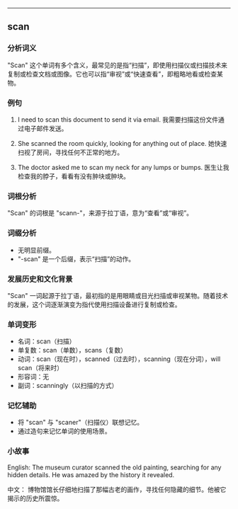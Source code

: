 
---------------
## scan
### 分析词义
"Scan" 这个单词有多个含义，最常见的是指“扫描”，即使用扫描仪或扫描技术来复制或检查文档或图像。它也可以指“审视”或“快速查看”，即粗略地看或检查某物。

### 例句
1. I need to scan this document to send it via email.
   我需要扫描这份文件通过电子邮件发送。

2. She scanned the room quickly, looking for anything out of place.
   她快速扫视了房间，寻找任何不正常的地方。

3. The doctor asked me to scan my neck for any lumps or bumps.
   医生让我检查我的脖子，看看有没有肿块或肿块。

### 词根分析
"Scan" 的词根是 "scann-"，来源于拉丁语，意为“查看”或“审视”。

### 词缀分析
- 无明显前缀。
- "-scan" 是一个后缀，表示“扫描”的动作。

### 发展历史和文化背景
"Scan" 一词起源于拉丁语，最初指的是用眼睛或目光扫描或审视某物。随着技术的发展，这个词逐渐演变为指代使用扫描设备进行复制或检查。

### 单词变形
- 名词：scan（扫描）
- 单复数：scan（单数），scans（复数）
- 动词：scan（现在时），scanned（过去时），scanning（现在分词），will scan（将来时）
- 形容词：无
- 副词：scanningly（以扫描的方式）

### 记忆辅助
- 将 "scan" 与 "scaner"（扫描仪）联想记忆。
- 通过造句来记忆单词的使用场景。

### 小故事
English:
The museum curator scanned the old painting, searching for any hidden details. He was amazed by the history it revealed.

中文：
博物馆馆长仔细地扫描了那幅古老的画作，寻找任何隐藏的细节。他被它揭示的历史所震惊。

